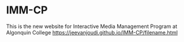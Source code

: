 # IMM-CP
This is the new website for Interactive Media Management Program at Algonquin College
https://jeevanjoudi.github.io/IMM-CP/filename.html
